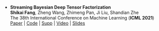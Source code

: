 ---
---

- **Streaming Bayesian Deep Tensor Factorization**  
  **Shikai Fang**, Zheng Wang, Zhimeng Pan, Ji Liu, Shandian Zhe  
  The 38th International Conference on Machine Learning (**ICML 2021**)  
  [Paper](http://proceedings.mlr.press/v139/fang21d/fang21d.pdf) | [Code](https://github.com/xuangu-fang/Streaming-Bayesian-Deep-Tensor) | [Supp](http://proceedings.mlr.press/v139/fang21d/fang21d-supp.pdf) | [Video](https://slideslive.com/38959593/streaming-bayesian-deep-tensor-factorization?ref=speaker-30684) | [Slides](/files/ICML2021_speech_v0.3.pdf)